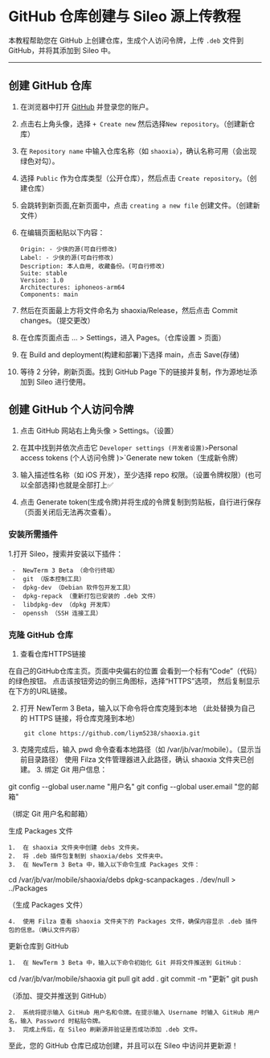 # GitHub 仓库创建与 Sileo 源上传教程

本教程帮助您在 GitHub 上创建仓库，生成个人访问令牌，上传 `.deb` 文件到 GitHub，并将其添加到 Sileo 中。

---

## 创建 GitHub 仓库

1. 在浏览器中打开 [GitHub](https://github.com/) 并登录您的账户。
2. 点击右上角头像，选择 `+ Create new` 然后选择`New repository`。（创建新仓库）
3. 在 `Repository name` 中输入仓库名称（如 `shaoxia`），确认名称可用（会出现绿色对勾）。
4. 选择 `Public` 作为仓库类型（公开仓库），然后点击 `Create repository`。（创建仓库）
5. 会跳转到新页面,在新页面中，点击 `creating a new file` 创建文件。（创建新文件）
6. 在编辑页面粘贴以下内容：

   ```plaintext
   Origin: - 少侠的源(可自行修改)
   Label: - 少侠的源(可自行修改)
   Description: 本人自用, 收藏备份。(可自行修改)
   Suite: stable
   Version: 1.0
   Architectures: iphoneos-arm64
   Components: main

7.	然后在页面最上方将文件命名为 shaoxia/Release，然后点击 Commit changes。（提交更改）
8.	在仓库页面点击 ... > Settings，进入 Pages。（仓库设置 > 页面）
9.	在 Build and deployment(构建和部署)下选择 main，点击 Save(存储)
10.	等待 2 分钟，刷新页面。找到 GitHub Page 下的链接并复制，作为源地址添加到 Sileo 进行使用。

## 创建 GitHub 个人访问令牌

1.	点击 GitHub 网站右上角头像 > Settings。（设置）
2.	在其中找到并依次点击它 `Developer settings (开发者设置)>`Personal access tokens (个人访问令牌 )>`Generate new token（生成新令牌）

3.	输入描述性名称（如 iOS 开发），至少选择 repo 权限。（设置令牌权限）(也可以全部选择)也就是全部打上✅

4.	点击 Generate token(生成令牌)并将生成的令牌复制到剪贴板，自行进行保存（页面关闭后无法再次查看）。

### 安装所需插件
1.打开 Sileo，搜索并安装以下插件：

     -  NewTerm 3 Beta （命令行终端）
     -  git （版本控制工具）
     -  dpkg-dev （Debian 软件包开发工具）
     -  dpkg-repack （重新打包已安装的 .deb 文件）
     -  libdpkg-dev （dpkg 开发库）
     -  openssh （SSH 连接工具）

### 克隆 GitHub 仓库
1. 查看仓库HTTPS链接

在自己的GitHub仓库主页。页面中央偏右的位置
会看到一个标有“Code”（代码）的绿色按钮。
点击该按钮旁边的倒三角图标，选择“HTTPS”选项，
然后复制显示在下方的URL链接。



2.	打开 NewTerm 3 Beta，输入以下命令将仓库克隆到本地
（此处替换为自己的 HTTPS 链接，将仓库克隆到本地）


         git clone https://github.com/liym5238/shaoxia.git


2.	克隆完成后，输入 pwd 命令查看本地路径（如 /var/jb/var/mobile）。（显示当前目录路径）
使用 Filza 文件管理器进入此路径，确认 shaoxia 文件夹已创建。
	3.	绑定 Git 用户信息：

git config --global user.name "用户名"
git config --global user.email "您的邮箱"

（绑定 Git 用户名和邮箱）

生成 Packages 文件

	1.	在 shaoxia 文件夹中创建 debs 文件夹。
	2.	将 .deb 插件包复制到 shaoxia/debs 文件夹中。
	3.	在 NewTerm 3 Beta 中，输入以下命令生成 Packages 文件：

cd /var/jb/var/mobile/shaoxia/debs
dpkg-scanpackages . /dev/null > ../Packages

（生成 Packages 文件）

	4.	使用 Filza 查看 shaoxia 文件夹下的 Packages 文件，确保内容显示 .deb 插件包的信息。（确认文件内容）

更新仓库到 GitHub

	1.	在 NewTerm 3 Beta 中，输入以下命令初始化 Git 并将文件推送到 GitHub：

cd /var/jb/var/mobile/shaoxia
git pull
git add .
git commit -m "更新"
git push

（添加、提交并推送到 GitHub）

	2.	系统将提示输入 GitHub 用户名和令牌。在提示输入 Username 时输入 GitHub 用户名，输入 Password 时粘贴令牌。
	3.	完成上传后，在 Sileo 刷新源并验证是否成功添加 .deb 文件。

至此，您的 GitHub 仓库已成功创建，并且可以在 Sileo 中访问并更新源！

